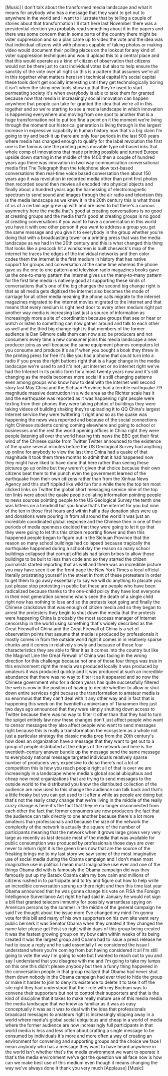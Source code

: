 
[Music]
I don&#39;t talk about the transformed media
landscape and what it means for anybody
who has a message that they want to get
out to anywhere in the world and I want
to illustrate that by telling a couple
of stories about that transformation
I&#39;ll start here last November there was
a presidential election you probably
read something about it in the papers
and there was some concern that in some
parts of the country there might be
voter suppression and so a plan came up
to video the vote and the idea was that
individual citizens with with phones
capable of taking photos or making video
would document their polling places on
the lookout for any kind of voter
suppression techniques and would upload
this to a central place and that this
would operate as a kind of citizen of
observation that citizens would not be
there just to cast individual votes but
also to help ensure the sanctity of the
vote over all right so this is a pattern
that assumes we&#39;re all in this together
what matters here isn&#39;t technical
capital it&#39;s social capital these tools
don&#39;t get socially interesting until
they get technologically boring it isn&#39;t
when the shiny new tools show up that
they&#39;re used to start permeating society
it&#39;s when everybody is able to take them
for granted because now that media is
increasingly social innovation can
happen anywhere that people can take for
granted the idea that we&#39;re all in this
together and so we&#39;re starting to see a
media landscape in which innovation is
happening everywhere and moving from one
spot to another that is a huge
transformation not to put too fine a
point on it the moment we&#39;re living
through the moment our historical
generation is living through is the
largest increase in expressive
capability in human history now that&#39;s a
big claim I&#39;m going to try and back it
up there are only four periods in the
last 500 years where media has changed
enough to qualify for the label
revolution the first one is the famous
one the printing press movable type
oil-based inks that whole comp
of innovations that made printing
possible and turned Europe upside down
starting in the middle of the 1400 then
a couple of hundred years ago there was
innovation in two-way communication
conversational media first The Telegraph
then the telephone slow text-based
conversations then real-time voice based
conversation then about 150 years ago it
was revolution in recorded media other
than print first photos then recorded
sound then movies all encoded into
physical objects and finally about a
hundred years ago the harnessing of
electromagnetic spectrum to send sound
and images through the air radio and
television this is the media landscape
as we knew it in the 20th century this
is what those of us of a certain age
grew up with and are used to but there&#39;s
a curious asymmetry here the media
that&#39;s good at creating conversations is
no good at creating groups and the media
that&#39;s good at creating groups is no
good at creating conversations if you
want to have a conversation in this
world you have it with one other person
if you want to address a group you get
the same message and you give it to
everybody in the group whether you&#39;re
doing that with a broadcasting tower or
a printing press that was the media
landscape as we had in the 20th century
and this is what changed this thing that
looks like a peacock hit a windscreen is
built cheswick&#39;s map of the internet he
traces the edges of the individual
networks and then color codes them the
internet is the first medium in history
that has native support for groups and
conversation at the same time whereas
the phone gave us the one to one pattern
and television radio magazines books
gave us the one-to-many pattern the
internet gives us the many-to-many
pattern for the first time media is
natively good at supporting these kinds
of conversations that&#39;s one of the big
changes the second big change right is
that as all media gets digitized the
internet also becomes the mode of
carriage for all other media meaning the
phone calls migrate to the internet
magazines migrated to the internet
movies migrated to the internet and that
means that every medium is right next
door to every other medium right put
another way media is increasing
last just a source of information as
increasingly more a site of coordination
because groups that see or hear or watch
or listen to something can now gather
around and talk to each other as well
and the third big change right is that
members of the former audience is Dan
Gilmore calls them can now also be
producers and not consumers every time a
new consumer joins this media landscape
a new producer joins as well because the
same equipment phones computers let you
consume and produce it&#39;s as if when you
bought a book they threw in the printing
press for free it&#39;s like you had a phone
that could turn into a radio if you
press the right buttons right that is a
huge change in the media landscape we&#39;re
used to and it&#39;s not just internet or no
internet right we&#39;ve had the Internet in
its public form for almost twenty years
now and it&#39;s still changing as the media
becomes more social it&#39;s still changing
patterns even among groups who know how
to deal with the internet well second
story last May China and the Sichuan
Province had a terrible earthquake 7.9
magnitude massive destruction in a wide
area as the Richter scale has it and the
earthquake was reported as it was
happening right people were texting from
their phones they were taking photos of
buildings they were taking videos of
building shaking they&#39;re uploading it to
QQ China&#39;s largest Internet service they
were twittering it right and so as the
quake was happening the news was
reported and because of the social
connections right Chinese students
coming coming elsewhere and going to
school or businesses and the rest the
world opening offices in China right
they were people listening all over the
world hearing this news the BBC got
their first wind of the Chinese quake
from Twitter Twitter announced to the
existence of the quake several minutes
before the US Geological Survey had
anything up online for anybody to view
the last time China had a quake of that
magnitude it took them three months to
admit that it had happened
now they might have liked to have done
that here rather than seeing these
pictures go up online but they weren&#39;t
given that choice because their own
citizens beat them to the punch even the
government learned of the earthquake
from their own citizens rather than from
the Xinhua News Agency and this stuff
rippled like wild fun for a while there
the top ten most clicked links on
Twitter the global short messaging
service nine of the top ten links were
about the quake people collating
information pointing people to news
sources pointing people to the US
Geological Survey the tenth one was
kittens on a treadmill but you know
that&#39;s the internet for you but nine of
the ten in those first hours and within
half a day donation sites were up and
donations were pouring in from all
around the world it was just an
incredible coordinated global response
and the Chinese then in one of their
periods of media openness decided that
they were going to let it go that they
were going to let this this citizen
reporting flower and then this happened
people began to figure out in the
Sichuan Province that the reason so many
school buildings had collapsed because
tragically the earthquake happened
during a school day the reason so many
school buildings collapsed that corrupt
officials had taken bribes to allow
those buildings to be built to less than
code and so they started the citizen
journalists started reporting that as
well and there was an incredible picture
you may have seen it on the front page
the New York Times a local official
literally prostrating yourself in the
street in front of these protesters in
order to get them to go away essentially
to say we will do anything to placate
you just please stop protesting in
public but these are people who have
been radicalized because thanks to the
one-child policy they have lost everyone
in their next generation someone who&#39;s
seen the death of a single child right
now has nothing to lose and so the
protests kept going and finally the
Chinese crackdown that was enough of
citizen media and so they began to
arrest the protesters they begin to shut
down the media that the protests were
happening China is probably the most
success
manager of Internet censorship in the
world using something that&#39;s widely
described as the Great Firewall of China
and the Great Firewall of China is a set
of observation points that assume that
media is produced by professionals it
mostly comes in from the outside world
right it comes in in relatively sparse
chunks and it comes in relatively slowly
and because of those four
characteristics they are able to filter
it as it comes into the country but like
the Maginot Line the Great Firewall of
China was facing in the wrong direction
for this challenge because not one of
those four things was true in this
environment right the media was produced
locally it was produced by amateurs it
was produced quickly and it was produced
at such an incredible abundance that
there was no way to filter it as it
appeared and so now the Chinese
government who for a dozen years has
quite successfully filtered the web is
now in the position of having to decide
whether to allow or shut down entire
services right because the
transformation to amateur media is so
enormous that they can&#39;t deal with it
any other way
and in fact that is happening this week
on the twentieth anniversary of
Tiananmen they just two days ago
announced that they were simply shutting
down access to Twitter because there was
no way to filter it other than that they
had to turn the spigot entirely law now
these changes don&#39;t just affect people
who want to censor messages they also
affect people who want to send messages
right because this is really a
transformation the ecosystem as a whole
not just a particular strategy the
classic media prop from the 20th
century&#39;s how does an organization have
a message that they want to get out to a
group of people distributed at the edges
of the network and here is the
twentieth-century answer bundle up the
message send the same message to
everybody national message targeted
individuals relatively sparse number of
producers very expensive to do so
there&#39;s not a lot of competition
this is how you reach people right all
of that is over we are increasingly in a
landscape where media&#39;s global social
ubiquitous and cheap now most
organizations that are trying to send
messages to the outside world to the
distributed you know the distributed
collection of the audience are now used
to this change the audience can talk
back and that&#39;s a little freaky but you
can get used to it after a while as
people are doing but that&#39;s not the
really crazy change that we&#39;re living in
the middle of the really crazy change is
here it&#39;s the fact that they&#39;re no
longer disconnected from each other the
fact that former consumers are now
producers the fact that the audience can
talk directly to one another because
there&#39;s a lot more amateurs than
professionals and because the size of
the network the complexity of the
network is actually the square of the
number of participants meaning that the
network when it grows large grows very
very large as recently as last decade
most of the media that was available for
public consumption was produced by
professionals those days are over never
to return right it is the green lines
now that are the source of the freaking
brings me to my last story we saw some
of the most imaginative use of social
media during the Obama campaign and I
don&#39;t mean most imaginative use in
politics I mean most imaginative use
ever and one of the things Obama did
with is famously the Obama campaign did
was they famously put up my Barack Obama
calm my bow calm and millions of
citizens rushed in to participate and to
try and figure out how to help write an
incredible conversation sprung up there
right and then this time last year Obama
announced that he was gonna change his
vote on FISA the Foreign Intelligence
Surveillance Act right he had said in
January he would not sign a bill that
granted telecom immunity for possibly
warrantless spying on American persons
by the summer in the middle of the
general campaign he said I&#39;ve thought
about the issue more I&#39;ve changed my
mind I&#39;m gonna vote for this bill and
many of his own supporters on his own
site went very public
berserk it was Senator Obama when they
created it they changed the name later
please get Feist so right within days of
this group being created it was the
fastest growing group on my bow calm
within weeks of its being created it was
the largest group and Obama had to issue
a press release he had to issue a reply
and he said essentially I&#39;ve considered
the issue I understand where you&#39;re
coming from but having considered it all
I&#39;m still going to vote the way I&#39;m
going to vote but I wanted to reach out
to you and say I understand that you
disagree with me and I&#39;m going to take
my lumps on this one this didn&#39;t please
anybody but then a funny thing happened
in the conversation people in that group
realized that Obama had never shut them
down nobody in the Obama campaign had
ever tried to hide the group or make it
harder to join to deny its existence to
delete it to take it off the site right
they had understood that their role with
my Bochum was to convene their
supporters but not to control their
supporters and that is the kind of
discipline that it takes to make really
mature use of this media media the media
landscape that we knew as familiar as it
was as easy conceptually it was as it
was to deal with the idea that
professionals broadcast messages to
amateurs right is increasingly slipping
away in a world where media&#39;s global
social ubiquitous and cheap in a world
of media where the former audience are
now increasingly full participants in
that world media is less and less often
about crafting a single message to be
consumed by individuals it&#39;s more and
more often a way of creating an
environment for convening and supporting
groups and the choice we face I mean
anybody who has a message they want to
have heard anywhere in the world isn&#39;t
whether that&#39;s the media environment we
want to operate it that&#39;s the media
environment we&#39;ve got the question we
all face now is how can we make best use
of this medium even though it means
changing the way
we&#39;ve always done it thank you very much
[Applause]
[Music]
